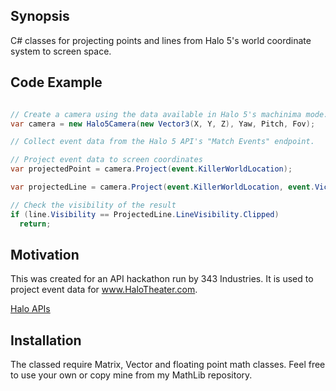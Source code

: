 ## Synopsis

C# classes for projecting points and lines from Halo 5's world coordinate system to screen space.

## Code Example

```C#

// Create a camera using the data available in Halo 5's machinima mode.
var camera = new Halo5Camera(new Vector3(X, Y, Z), Yaw, Pitch, Fov);

// Collect event data from the Halo 5 API's "Match Events" endpoint.

// Project event data to screen coordinates
var projectedPoint = camera.Project(event.KillerWorldLocation);

var projectedLine = camera.Project(event.KillerWorldLocation, event.VictimWorldLocation);

// Check the visibility of the result
if (line.Visibility == ProjectedLine.LineVisibility.Clipped)
  return;

```
## Motivation

This was created for an API hackathon run by 343 Industries. It is used to project event data for www.HaloTheater.com.

[Halo APIs](developer.haloapi.com)

## Installation

The classed require Matrix, Vector and floating point math classes. Feel free to use your own or copy mine from my MathLib repository.
